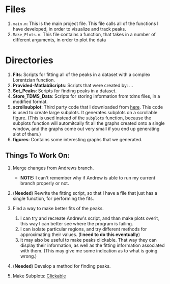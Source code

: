 # Files #
1. `main.m`: This is the main project file. This file calls all of the 
           functions I have developed, in order to visualize and track peaks.
2. `Make_Plots.m`: This file contains a function, that takes in a number of 
                 different arguments, in order to plot the data

# Directories #
1. **Fits**: Scripts for fitting all of the peaks in a dataset with a complex 
   Lorentzian function.
2. **Provided-MatlabScripts**: Scripts that were created by: ...
3. **Set_Peaks**: Scripts for finding peaks in a dataset.
4. **Store_TDMS_Data**: Scripts for storing information from tdms files, in
                      a modified format.
5. **scrollsubplot**: Third party code that I downloaded from [here](asdf).
This code is used to create large subplots. It generates subplots on a 
scrollable figure. (This is used instead of the `subplots` function, because
the subplots function will automitcally fit all the graphs created onto a 
single window, and the graphs come out very small if you end up generating alot of
them.) 
6. **figures**: Contains some interesting graphs that we generated.

## Things To Work On: ##
1. Merge changes from Andrews branch.
    - **NOTE:** I can't remember why if Andrew is able to run my current
            branch properly or not.
2. (**Needed**) Rewrite the fitting script, so that I have a file that just 
   has a single  function, for performing the fits. 
3. Find a way to make better fits of the peaks.
    1. I can try and recreate Andrew's script, and than make plots overit,
        this way I can better see where the program is failing.
    2. I can isolate particular regions, and try different methods for 
       approximating their values. (**I need to do this eventually**)
    3. it may also be useful to make peaks clickable. That way they can
       display their information, as well as the fitting information associated
       with them. (This may give me some indication as to what is going wrong.)
4. (**Needed**) Develop a method for finding peaks.

5. Make Subplots: [Clickable](https://www.mathworks.com/matlabcentral/answers/319493-how-to-click-the-subplots) 
